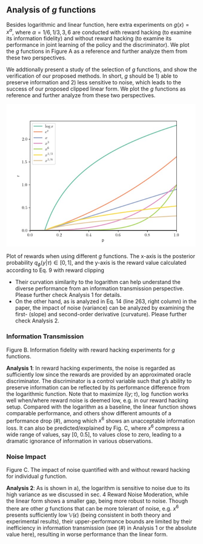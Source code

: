 ## Analysis of $g$ functions
Besides logarithmic and linear function, here extra experiments on $g(x) = x^{\alpha}$, where $\alpha = 1/6, 1/3, 3, 6$ are conducted with reward hacking (to examine its information fidelity) and without reward hacking (to examine its performance in joint learning of the policy and the discriminator). We plot the $g$ functions in Figure A as a reference and further analyze them from these two perspectives.

We addtionally present a study of the selection of $g$ functions, and show the verification of our proposed methods. In short, $g$ should be 1)  able to preserve information and 2) less sensitive to noise, which leads to the success of our proposed clipped linear form. We plot the $g$ functions as reference and further analyze from these two perspectives.


<img src='resources/IRRL_rebuttal.jpg' width='500'>

Plot of rewards when using different $g$ functions. The x-axis is the posterior probability $q_\phi(y | \tau) \in 
[0,1]$, and the y-axis is the reward value calculated according to Eq. 9 with reward clipping

- Their curvation similarity to the logarithm can help understand the diverse performance from an information transmission perspective. Please further check Analysis 1 for details.
- On the other hand, as is analyzed in Eq. 14 (line 263, right column) in the paper, the impact of noise (variance) can be analyzed by examining the first- (slope) and second-order derivative (curvature). Please further check Analysis 2.

### Information Transmission

Figure B. Information fidelity with reward hacking experiments for $g$ functions.
 
**Analysis 1**: In reward hacking experiments, the noise is regarded as sufficiently low since the rewards are provided by an approximated oracle discriminator. The discriminator is a control variable such that $g$’s ability to preserve information can be reflected by its performance difference from the logarithmic function. Note that to maximize $I(y;\tau)$, $\log$ function works well when/where reward noise is deemed low, e.g. in our reward hacking setup.
Compared with the logarithm as a baseline, the linear function shows comparable performance, and others show different amounts of a performance drop (#), among which $x^6$ shows an unacceptable information loss. It can also be predicted/explained by Fig. C, where $x^6$ compress a wide range of values, say [0, 0.5], to values close to zero, leading to a dramatic ignorance of information in various observations.




### Noise Impact
Figure C. The impact of noise quantified with and without reward hacking for individual $g$ function. 

**Analysis 2**: As is shown in a), the logarithm is sensitive to noise due to its high variance as we discussed in sec. 4 Reward Noise Moderation, while the linear form shows a smaller gap, being more robust to noise. Though there are other $g$ functions that can be more tolerant of noise, e.g. $x^6$ presents sufficiently low $\mathbb{V}(\epsilon)$ (being consistent in both theory and experimental results), their upper-performance bounds are limited by their inefficiency in information transmission (see (#) in Analysis 1 or the absolute value here), resulting in worse performance than the linear form.
